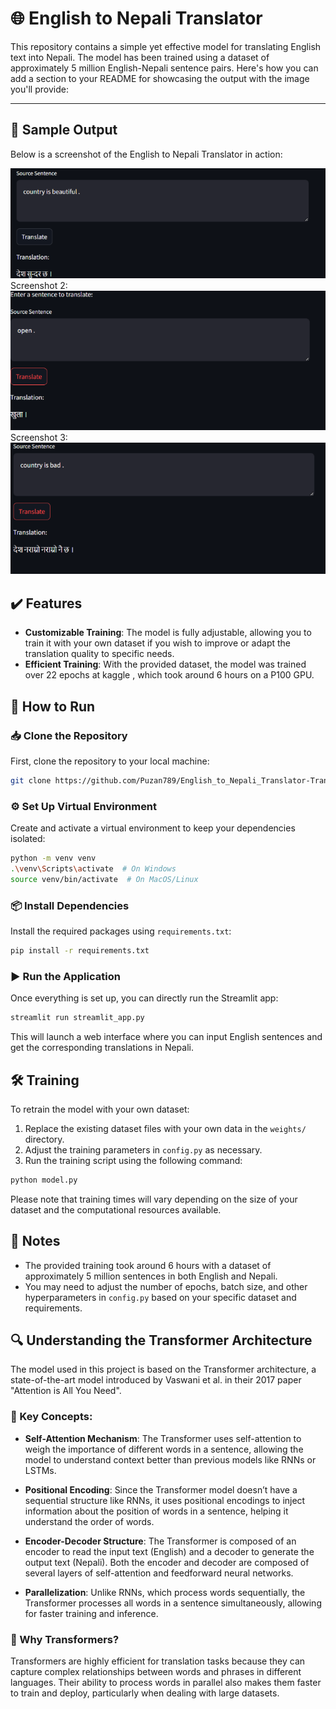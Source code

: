 

# 🌐 English to Nepali Translator

This repository contains a simple yet effective model for translating English text into Nepali. The model has been trained using a dataset of approximately 5 million English-Nepali sentence pairs.
Here's how you can add a section to your README for showcasing the output with the image you'll provide:

---

## 📸 Sample Output

Below is a screenshot of the English to Nepali Translator in action:

![alt text](image.png)
Screenshot 2: 
![alt text](image-1.png)
Screenshot 3: 
![alt text](image-2.png)



## ✔️ Features

- **Customizable Training**: The model is fully adjustable, allowing you to train it with your own dataset if you wish to improve or adapt the translation quality to specific needs.
- **Efficient Training**: With the provided dataset, the model was trained over 22 epochs at kaggle , which took around 6 hours on a P100 GPU.

## 🚀 How to Run

### 📥 Clone the Repository

First, clone the repository to your local machine:

```bash
git clone https://github.com/Puzan789/English_to_Nepali_Translator-Transformer-based-.git

```

### ⚙️ Set Up Virtual Environment

Create and activate a virtual environment to keep your dependencies isolated:

```bash
python -m venv venv
.\venv\Scripts\activate  # On Windows
source venv/bin/activate  # On MacOS/Linux
```

### 📦 Install Dependencies

Install the required packages using `requirements.txt`:

```bash
pip install -r requirements.txt
```

### ▶️ Run the Application

Once everything is set up, you can directly run the Streamlit app:

```bash
streamlit run streamlit_app.py
```

This will launch a web interface where you can input English sentences and get the corresponding translations in Nepali.

## 🛠️ Training

To retrain the model with your own dataset:

1. Replace the existing dataset files with your own data in the `weights/` directory.
2. Adjust the training parameters in `config.py` as necessary.
3. Run the training script using the following command:

```bash
python model.py
```

Please note that training times will vary depending on the size of your dataset and the computational resources available.

## 📝 Notes

- The provided training took around 6 hours with a dataset of approximately 5 million sentences in both English and Nepali.
- You may need to adjust the number of epochs, batch size, and other hyperparameters in `config.py` based on your specific dataset and requirements.

## 🔍 Understanding the Transformer Architecture

The model used in this project is based on the Transformer architecture, a state-of-the-art model introduced by Vaswani et al. in their 2017 paper "Attention is All You Need". 

### 🔑 Key Concepts:

- **Self-Attention Mechanism**: The Transformer uses self-attention to weigh the importance of different words in a sentence, allowing the model to understand context better than previous models like RNNs or LSTMs.
  
- **Positional Encoding**: Since the Transformer model doesn’t have a sequential structure like RNNs, it uses positional encodings to inject information about the position of words in a sentence, helping it understand the order of words.
  
- **Encoder-Decoder Structure**: The Transformer is composed of an encoder to read the input text (English) and a decoder to generate the output text (Nepali). Both the encoder and decoder are composed of several layers of self-attention and feedforward neural networks.
  
- **Parallelization**: Unlike RNNs, which process words sequentially, the Transformer processes all words in a sentence simultaneously, allowing for faster training and inference.

### 🧠 Why Transformers?

Transformers are highly efficient for translation tasks because they can capture complex relationships between words and phrases in different languages. Their ability to process words in parallel also makes them faster to train and deploy, particularly when dealing with large datasets.

